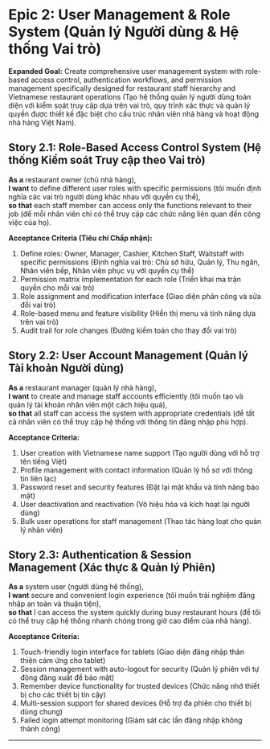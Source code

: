 # Epic 2: User Management & Role System (Quản lý Người dùng & Hệ thống Vai trò)

**Expanded Goal:** Create comprehensive user management system with role-based access control, authentication workflows, and permission management specifically designed for restaurant staff hierarchy and Vietnamese restaurant operations (Tạo hệ thống quản lý người dùng toàn diện với kiểm soát truy cập dựa trên vai trò, quy trình xác thực và quản lý quyền được thiết kế đặc biệt cho cấu trúc nhân viên nhà hàng và hoạt động nhà hàng Việt Nam).

## Story 2.1: Role-Based Access Control System (Hệ thống Kiểm soát Truy cập theo Vai trò)
**As a** restaurant owner (chủ nhà hàng),  
**I want** to define different user roles with specific permissions (tôi muốn định nghĩa các vai trò người dùng khác nhau với quyền cụ thể),  
**so that** each staff member can access only the functions relevant to their job (để mỗi nhân viên chỉ có thể truy cập các chức năng liên quan đến công việc của họ).

**Acceptance Criteria (Tiêu chí Chấp nhận):**
1. Define roles: Owner, Manager, Cashier, Kitchen Staff, Waitstaff with specific permissions (Định nghĩa vai trò: Chủ sở hữu, Quản lý, Thu ngân, Nhân viên bếp, Nhân viên phục vụ với quyền cụ thể)
2. Permission matrix implementation for each role (Triển khai ma trận quyền cho mỗi vai trò)
3. Role assignment and modification interface (Giao diện phân công và sửa đổi vai trò)
4. Role-based menu and feature visibility (Hiển thị menu và tính năng dựa trên vai trò)
5. Audit trail for role changes (Đường kiểm toán cho thay đổi vai trò)

## Story 2.2: User Account Management (Quản lý Tài khoản Người dùng)
**As a** restaurant manager (quản lý nhà hàng),  
**I want** to create and manage staff accounts efficiently (tôi muốn tạo và quản lý tài khoản nhân viên một cách hiệu quả),  
**so that** all staff can access the system with appropriate credentials (để tất cả nhân viên có thể truy cập hệ thống với thông tin đăng nhập phù hợp).

**Acceptance Criteria:**
1. User creation with Vietnamese name support (Tạo người dùng với hỗ trợ tên tiếng Việt)
2. Profile management with contact information (Quản lý hồ sơ với thông tin liên lạc)
3. Password reset and security features (Đặt lại mật khẩu và tính năng bảo mật)
4. User deactivation and reactivation (Vô hiệu hóa và kích hoạt lại người dùng)
5. Bulk user operations for staff management (Thao tác hàng loạt cho quản lý nhân viên)

## Story 2.3: Authentication & Session Management (Xác thực & Quản lý Phiên)
**As a** system user (người dùng hệ thống),  
**I want** secure and convenient login experience (tôi muốn trải nghiệm đăng nhập an toàn và thuận tiện),  
**so that** I can access the system quickly during busy restaurant hours (để tôi có thể truy cập hệ thống nhanh chóng trong giờ cao điểm của nhà hàng).

**Acceptance Criteria:**
1. Touch-friendly login interface for tablets (Giao diện đăng nhập thân thiện cảm ứng cho tablet)
2. Session management with auto-logout for security (Quản lý phiên với tự động đăng xuất để bảo mật)
3. Remember device functionality for trusted devices (Chức năng nhớ thiết bị cho các thiết bị tin cậy)
4. Multi-session support for shared devices (Hỗ trợ đa phiên cho thiết bị dùng chung)
5. Failed login attempt monitoring (Giám sát các lần đăng nhập không thành công)

---